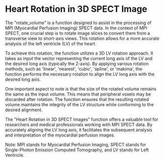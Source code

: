 # Heart Rotation in 3D SPECT Image

The "rotate_volume" is a function designed to assist in the processing of MPI (Myocardial Perfusion Imaging) SPECT data. In the context of MPI SPECT, one crucial step is to rotate image slices to convert them from a transverse view to short-axis views. This rotation allows for a more accurate analysis of the left ventricle (LV) of the heart.

To achieve this rotation, the function utilizes a 3D LV rotation approach. It takes as input the vector representing the current long axis of the LV and the desired long axis (typically the Z-axis). By applying various rotation methods, such as 'linear', 'nearest', 'cubic', 'spline', or 'makima', the function performs the necessary rotation to align the LV long axis with the desired long axis.

One important aspect to note is that the size of the rotated volume remains the same as the input volume. This means that peripheral voxels may be discarded after rotation. The function ensures that the resulting rotated volume maintains the integrity of the LV structure while conforming to the desired alignment.

The "Heart Rotation in 3D SPECT Images" function offers a valuable tool for researchers and medical professionals working with MPI SPECT data. By accurately aligning the LV long axis, it facilitates the subsequent analysis and interpretation of the myocardial perfusion images.

Note: MPI stands for Myocardial Perfusion Imaging, SPECT stands for Single-Photon Emission Computed Tomography, and LV stands for Left Ventricle.
